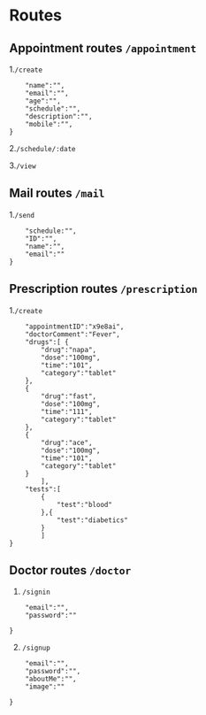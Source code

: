 # Routes

## Appointment routes  `/appointment`

1.`/create`
```{
    "name":"",
    "email":"",
    "age":"",
    "schedule":"",
    "description":"",
    "mobile":"",
}
```
2.`/schedule/:date`

3.`/view`

## Mail routes `/mail`
1.`/send`
```{
    "schedule:"",
    "ID":"",
    "name":"",
    "email":""
}
```

## Prescription routes `/prescription`
1.`/create`
```{
    "appointmentID":"x9e8ai",
    "doctorComment":"Fever",
    "drugs":[ {
        "drug":"napa",
        "dose":"100mg",
        "time":"101",
        "category":"tablet"
    },
    {
        "drug":"fast",
        "dose":"100mg",
        "time":"111",
        "category":"tablet"
    },
    {
        "drug":"ace",
        "dose":"100mg",
        "time":"101",
        "category":"tablet"
    }
        ],
    "tests":[
        {
            "test":"blood"
        },{
            "test":"diabetics"
        }
        ]
} 
```

## Doctor routes `/doctor`

1. `/signin`

```{
    "email":"",
    "password":""

}
```
2. `/signup`
```{
    "email":"",
    "password":"",
    "aboutMe":"",
    "image":""

}
```